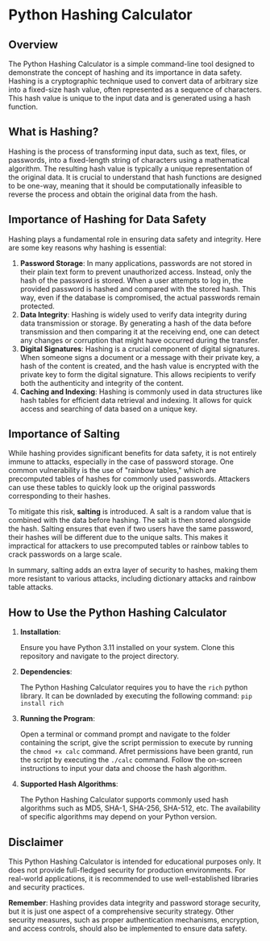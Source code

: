 # Python Hashing Calculator

## Overview

The Python Hashing Calculator is a simple command-line tool designed to demonstrate the concept of hashing and its importance in data safety. Hashing is a cryptographic technique used to convert data of arbitrary size into a fixed-size hash value, often represented as a sequence of characters. This hash value is unique to the input data and is generated using a hash function.

## What is Hashing?

Hashing is the process of transforming input data, such as text, files, or passwords, into a fixed-length string of characters using a mathematical algorithm. The resulting hash value is typically a unique representation of the original data. It is crucial to understand that hash functions are designed to be one-way, meaning that it should be computationally infeasible to reverse the process and obtain the original data from the hash.

## Importance of Hashing for Data Safety

Hashing plays a fundamental role in ensuring data safety and integrity. Here are some key reasons why hashing is essential:

1. **Password Storage**: In many applications, passwords are not stored in their plain text form to prevent unauthorized access. Instead, only the hash of the password is stored. When a user attempts to log in, the provided password is hashed and compared with the stored hash. This way, even if the database is compromised, the actual passwords remain protected.
2. **Data Integrity**: Hashing is widely used to verify data integrity during data transmission or storage. By generating a hash of the data before transmission and then comparing it at the receiving end, one can detect any changes or corruption that might have occurred during the transfer.
3. **Digital Signatures**: Hashing is a crucial component of digital signatures. When someone signs a document or a message with their private key, a hash of the content is created, and the hash value is encrypted with the private key to form the digital signature. This allows recipients to verify both the authenticity and integrity of the content.
4. **Caching and Indexing**: Hashing is commonly used in data structures like hash tables for efficient data retrieval and indexing. It allows for quick access and searching of data based on a unique key.

## Importance of Salting

While hashing provides significant benefits for data safety, it is not entirely immune to attacks, especially in the case of password storage. One common vulnerability is the use of "rainbow tables," which are precomputed tables of hashes for commonly used passwords. Attackers can use these tables to quickly look up the original passwords corresponding to their hashes.

To mitigate this risk, **salting** is introduced. A salt is a random value that is combined with the data before hashing. The salt is then stored alongside the hash. Salting ensures that even if two users have the same password, their hashes will be different due to the unique salts. This makes it impractical for attackers to use precomputed tables or rainbow tables to crack passwords on a large scale.

In summary, salting adds an extra layer of security to hashes, making them more resistant to various attacks, including dictionary attacks and rainbow table attacks.

## How to Use the Python Hashing Calculator

1. **Installation**:

   Ensure you have Python 3.11 installed on your system. Clone this repository and navigate to the project directory.
2. **Dependencies**:

   The Python Hashing Calculator requires you to have the `rich` python library. It can be downladed by executing the following command: `pip install rich`
3. **Running the Program**:

   Open a terminal or command prompt and navigate to the folder containing the script, give the script permission to execute by running the `chmod +x calc` command. Afret permissions have been grantd, run the script by executing the `./calc` command. Follow the on-screen instructions to input your data and choose the hash algorithm.
4. **Supported Hash Algorithms**:

   The Python Hashing Calculator supports commonly used hash algorithms such as MD5, SHA-1, SHA-256, SHA-512, etc. The availability of specific algorithms may depend on your Python version.

## Disclaimer

This Python Hashing Calculator is intended for educational purposes only. It does not provide full-fledged security for production environments. For real-world applications, it is recommended to use well-established libraries and security practices.

**Remember**: Hashing provides data integrity and password storage security, but it is just one aspect of a comprehensive security strategy. Other security measures, such as proper authentication mechanisms, encryption, and access controls, should also be implemented to ensure data safety.
